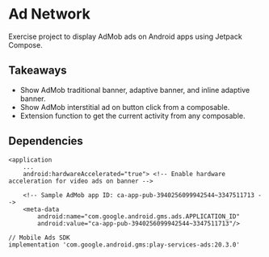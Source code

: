 # Ad Network
Exercise project to display AdMob ads on Android apps using Jetpack Compose.

## Takeaways
- Show AdMob traditional banner, adaptive banner, and inline adaptive banner.
- Show AdMob interstitial ad on button click from a composable.
- Extension function to get the current activity from any composable.

## Dependencies
```
<application
    ...
    android:hardwareAccelerated="true"> <!-- Enable hardware acceleration for video ads on banner -->

    <!-- Sample AdMob app ID: ca-app-pub-3940256099942544~3347511713 -->
    <meta-data
        android:name="com.google.android.gms.ads.APPLICATION_ID"
        android:value="ca-app-pub-3940256099942544~3347511713"/>
```

```
// Mobile Ads SDK
implementation 'com.google.android.gms:play-services-ads:20.3.0'
```